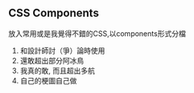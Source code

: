 ## CSS Components
放入常用或是我覺得不錯的CSS,以components形式分檔

1. 和設計師討（爭）論時使用   
2. 還敢超出部分阿冰鳥
3. 我真的敢, 而且超出多航
4. 自己的梗圖自己做